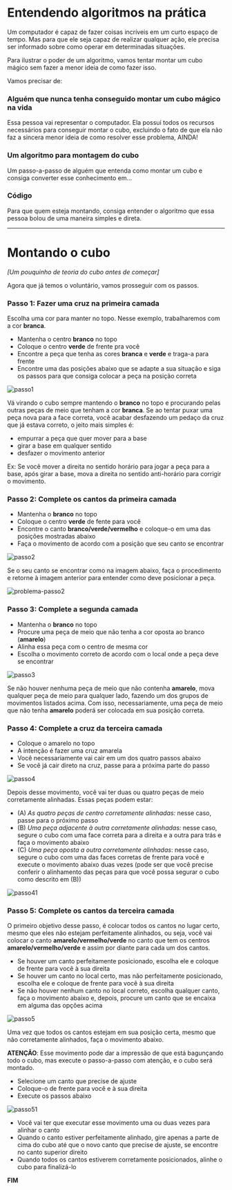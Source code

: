 # Entendendo algoritmos na prática

Um computador é capaz de fazer coisas incríveis em um curto espaço de tempo. Mas para que ele seja capaz de realizar qualquer ação, ele precisa ser informado sobre como operar em determinadas situações.

Para ilustrar o poder de um algoritmo, vamos tentar montar um cubo mágico sem fazer a menor ideia de como fazer isso.

Vamos precisar de:

### Alguém que nunca tenha conseguido montar um cubo mágico na vida

Essa pessoa vai representar o computador. Ela possui todos os recursos necessários para conseguir montar o cubo, excluindo o fato de que ela não faz a sincera menor ideia de como resolver esse problema, AINDA!

### Um algoritmo para montagem do cubo

Um passo-a-passo de alguém que entenda como montar um cubo e consiga converter esse conhecimento em...

### Código

Para que quem esteja montando, consiga entender o algoritmo que essa pessoa bolou de uma maneira simples e direta.

---

# Montando o cubo

_[Um pouquinho de teoria do cubo antes de começar]_

Agora que já temos o voluntário, vamos prosseguir com os passos.

### Passo 1: Fazer uma cruz na primeira camada

Escolha uma cor para manter no topo. Nesse exemplo, trabalharemos com a cor **branca**.

- Mantenha o centro **branco** no topo
- Coloque o centro **verde** de frente pra você
- Encontre a peça que tenha as cores **branca** e **verde** e traga-a para frente
- Encontre uma das posições abaixo que se adapte a sua situação e siga os passos para que consiga colocar a peça na posição correta

![passo1](https://cdn.shopify.com/s/files/1/0646/0891/files/1a_480x480.png?v=1551225873 'Primeiro passo')

Vá virando o cubo sempre mantendo o **branco** no topo e procurando pelas outras peças de meio que tenham a cor **branca**. Se ao tentar puxar uma peça nova para a face correta, você acabar desfazendo um pedaço da cruz que já estava correto, o jeito mais simples é:

- empurrar a peça que quer mover para a base
- girar a base em qualquer sentido
- desfazer o movimento anterior

Ex: Se você mover a direita no sentido horário para jogar a peça para a base, após girar a base, mova a direita no sentido anti-horário para corrigir o movimento.

### Passo 2: Complete os cantos da primeira camada

- Mantenha o **branco** no topo
- Coloque o centro **verde** de fente para você
- Encontre o canto **branco/verde/vermelho** e coloque-o em uma das posições mostradas abaixo
- Faça o movimento de acordo com a posição que seu canto se encontrar

![passo2](https://cdn.shopify.com/s/files/1/0646/0891/files/2a_480x480.png?v=1551225939 'Segundo passo')

Se o seu canto se encontrar como na imagem abaixo, faça o procedimento e retorne à imagem anterior para entender como deve posicionar a peça.

![problema-passo2](https://cdn.shopify.com/s/files/1/0646/0891/files/2b_3a61795a-88f0-4fb6-bce2-4ba62b988595_240x240.png?v=155122752 'Problema segundo passo')

### Passo 3: Complete a segunda camada

- Mantenha o **branco** no topo
- Procure uma peça de meio que não tenha a cor oposta ao branco (**amarelo**)
- Alinha essa peça com o centro de mesma cor
- Escolha o movimento correto de acordo com o local onde a peça deve se encontrar

![passo3](https://cdn.shopify.com/s/files/1/0646/0891/files/3a_480x480.png?v=1551226138 'Terceiro passo')

Se não houver nenhuma peça de meio que não contenha **amarelo**, mova qualquer peça de meio para qualquer lado, fazendo um dos grupos de movimentos listados acima. Com isso, necessariamente, uma peça de meio que não tenha **amarelo** poderá ser colocada em sua posição correta.

### Passo 4: Complete a cruz da terceira camada

- Coloque o amarelo no topo
- A intenção é fazer uma cruz amarela
- Você necessariamente vai cair em um dos quatro passos abaixo
- Se você já cair direto na cruz, passe para a próxima parte do passo

![passo4](https://cdn.shopify.com/s/files/1/0646/0891/files/4a_480x480.png?v=1551226233 'Quarto passo')

Depois desse movimento, você vai ter duas ou quatro peças de meio corretamente alinhadas. Essas peças podem estar:

- (A) _As quatro peças de centro corretamente alinhadas:_ nesse caso, passe para o próximo passo
- (B) _Uma peça adjacente à outra corretamente alinhadas:_ nesse caso, segure o cubo com uma face correta para a direita e a outra para trás e faça o movimento abaixo
- (C) _Uma peça oposta a outra corretamente alinhadas_: nesse caso, segure o cubo com uma das faces corretas de frente para você e execute o movimento abaixo duas vezes (pode ser que você precise conferir o alinhamento das peças para que você possa segurar o cubo como descrito em (B))

![passo41](https://cdn.shopify.com/s/files/1/0646/0891/files/4b_480x480.png?v=1551226379 'Quarto ponto um passo')

### Passo 5: Complete os cantos da terceira camada

O primeiro objetivo desse passo, é colocar todos os cantos no lugar certo, mesmo que eles não estejam perfeitamente alinhados, ou seja, você vai colocar o canto **amarelo/vermelho/verde** no canto que tem os centros **amarelo/vermelho/verde** e assim por diante para cada um dos cantos.

- Se houver um canto perfeitamente posicionado, escolha ele e coloque de frente para você à sua direita
- Se houver um canto no local certo, mas não perfeitamente posicionado, escolha ele e coloque de frente para você à sua direita
- Se não houver nenhum canto no local correto, escolha qualquer canto, faça o movimento abaixo e, depois, procure um canto que se encaixa em alguma das opções acima

![passo5](https://cdn.shopify.com/s/files/1/0646/0891/files/5a_480x480.png?v=1551226421 'Quinto passo')

Uma vez que todos os cantos estejam em sua posição certa, mesmo que não corretamente alinhados, faça o movimento abaixo.

**ATENÇÃO**: Esse movimento pode dar a impressão de que está bagunçando todo o cubo, mas execute o passo-a-passo com atenção, e o cubo será montado.

- Selecione um canto que precise de ajuste
- Coloque-o de frente para você e à sua direita
- Execute os passos abaixo

![passo51](https://cdn.shopify.com/s/files/1/0646/0891/files/5b_480x480.png?v=1551226481 'Quinto ponto um passo')

- Você vai ter que executar esse movimento uma ou duas vezes para alinhar o canto
- Quando o canto estiver perfeitamente alinhado, gire apenas a parte de cima do cubo até que o novo canto que precise de ajuste, se encontre no canto superior direito
- Quando todos os cantos estiverem corretamente posicionados, alinhe o cubo para finalizá-lo

**FIM**
